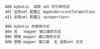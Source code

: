 #
    A00 mybatis  读取 xml 的三种方式 
    A01 全局xml 配置之 mapUnderscoreToCamelCase
    A11 全局xml 配置之 <properties>
    
    B00 mybatis 的使用方式 
    B04 无   mapper 接口类的方式
    B06 使用 mapper 接口类的方式
    B08 使用 mapper 接口类  无 全局xml 方式 
